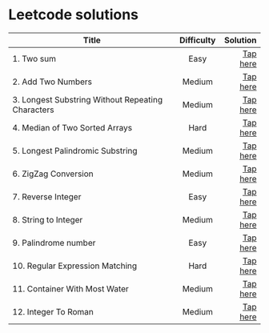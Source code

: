 # Leetcode solutions

| Title | Difficulty | Solution |
| - | :-: | -: |
| 1. Two sum | Easy| [Tap here](./1-two-sum/index.js) |
| 2. Add Two Numbers | Medium |[Tap here](./2-add-two-numbers/index.js) |
| 3. Longest Substring Without Repeating Characters | Medium |[Tap here](./3-longest-substring/index.js) |
| 4. Median of Two Sorted Arrays | Hard |[Tap here](./4-median-of-two-sorted-arrays/index.js)|
| 5. Longest Palindromic Substring | Medium |[Tap here](./5-longest-palindromic-substring/index.js)|
| 6. ZigZag Conversion | Medium |[Tap here](./6-zigzag-conversion/index.js)|
| 7. Reverse Integer | Easy |[Tap here](./7-reverse-integer/index.js)|
| 8. String to Integer | Medium |[Tap here](./8-string-to-integer/index.js)|
| 9. Palindrome number | Easy |[Tap here](./9-palindrome-number/index.js)|
| 10. Regular Expression Matching | Hard |[Tap here](./10-regular-expression-matching/index.js)|
| 11. Container With Most Water | Medium |[Tap here](./11-container-with-most-water/index.js)|
| 12. Integer To Roman | Medium |[Tap here](./12-integer-to-roman/index.js)|
